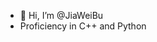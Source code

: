 - 👋 Hi, I’m @JiaWeiBu
- Proficiency in C++ and Python
<!---
JiaWeiBu/JiaWeiBu is a ✨ special ✨ repository because its `README.md` (this file) appears on your GitHub profile.
You can click the Preview link to take a look at your changes.
--->
